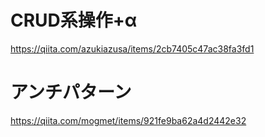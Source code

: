 # CRUD系操作+α

https://qiita.com/azukiazusa/items/2cb7405c47ac38fa3fd1

# アンチパターン

https://qiita.com/mogmet/items/921fe9ba62a4d2442e32